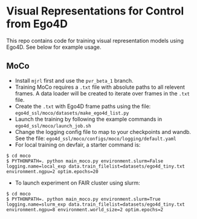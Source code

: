 # Visual Representations for Control from Ego4D

This repo contains code for training visual representation models using Ego4D. See below for example usage.

## MoCo
- Install `mjrl` first and use the `pvr_beta_1` branch.
- Training MoCo requires a `.txt` file with absolute paths to all relevent frames. A data loader will be created to iterate over frames in the `.txt` file.
- Create the `.txt` with Ego4D frame paths using the file: `ego4d_ssl/moco/datasets/make_ego4d_list.py`
- Launch the training by following the example commands in `ego4d_ssl/moco/launch_job.sh`
- Change the logging config file to map to your checkpoints and wandb. See the file: `ego4d_ssl/moco/configs/moco/logging/default.yaml`
- For local training on devfair, a starter command is:
```
$ cd moco
$ PYTHONPATH=. python main_moco.py environment.slurm=False logging.name=local_exp data.train_filelist=datasets/ego4d_tiny.txt environment.ngpu=2 optim.epochs=20
```
- To launch experiment on FAIR cluster using slurm:
```
$ cd moco
$ PYTHONPATH=. python main_moco.py environment.slurm=True logging.name=slurm_exp data.train_filelist=datasets/ego4d_tiny.txt environment.ngpu=8 environment.world_size=2 optim.epochs=2
```